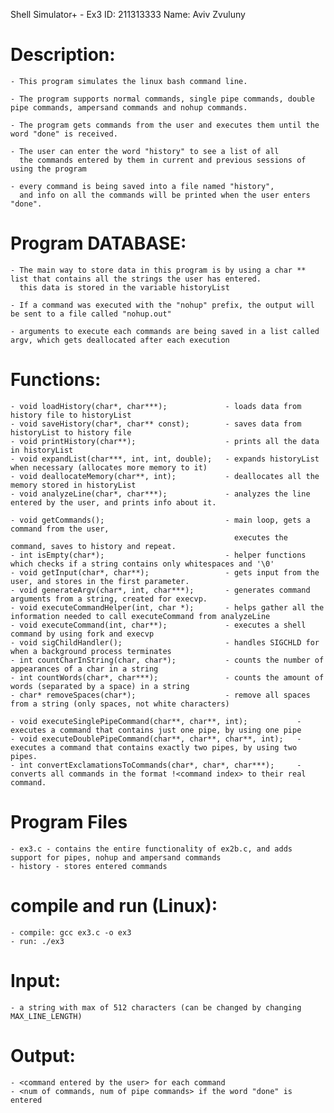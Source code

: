 Shell Simulator+ - Ex3
ID: 211313333
Name: Aviv Zvuluny

# Description:
    - This program simulates the linux bash command line.
    
    - The program supports normal commands, single pipe commands, double pipe commands, ampersand commands and nohup commands.

    - The program gets commands from the user and executes them until the word "done" is received.

    - The user can enter the word "history" to see a list of all 
      the commands entered by them in current and previous sessions of using the program

    - every command is being saved into a file named "history", 
      and info on all the commands will be printed when the user enters "done".

# Program DATABASE:
    - The main way to store data in this program is by using a char ** list that contains all the strings the user has entered.
      this data is stored in the variable historyList

    - If a command was executed with the "nohup" prefix, the output will be sent to a file called "nohup.out"

    - arguments to execute each commands are being saved in a list called argv, which gets deallocated after each execution

# Functions:
    - void loadHistory(char*, char***);             - loads data from history file to historyList
    - void saveHistory(char*, char** const);        - saves data from historyList to history file
    - void printHistory(char**);                    - prints all the data in historyList
    - void expandList(char***, int, int, double);   - expands historyList when necessary (allocates more memory to it)
    - void deallocateMemory(char**, int);           - deallocates all the memory stored in historyList
    - void analyzeLine(char*, char***);             - analyzes the line entered by the user, and prints info about it.
    
    - void getCommands();                           - main loop, gets a command from the user, 
                                                      executes the command, saves to history and repeat.
    - int isEmpty(char*);                           - helper functions which checks if a string contains only whitespaces and '\0'
    - void getInput(char*, char**);                 - gets input from the user, and stores in the first parameter.
    - void generateArgv(char*, int, char***);       - generates command arguments from a string, created for execvp.
    - void executeCommandHelper(int, char *);       - helps gather all the information needed to call executeCommand from analyzeLine
    - void executeCommand(int, char**);             - executes a shell command by using fork and execvp
    - void sigChildHandler();                       - handles SIGCHLD for when a background process terminates
    - int countCharInString(char, char*);           - counts the number of appearances of a char in a string
    - int countWords(char*, char***);               - counts the amount of words (separated by a space) in a string
    - char* removeSpaces(char*);                    - remove all spaces from a string (only spaces, not white characters)

    - void executeSinglePipeCommand(char**, char**, int);           - executes a command that contains just one pipe, by using one pipe
    - void executeDoublePipeCommand(char**, char**, char**, int);   - executes a command that contains exactly two pipes, by using two pipes. 
    - int convertExclamationsToCommands(char*, char*, char***);     - converts all commands in the format !<command index> to their real command.


# Program Files
    - ex3.c - contains the entire functionality of ex2b.c, and adds support for pipes, nohup and ampersand commands
    - history - stores entered commands

# compile and run (Linux):
    - compile: gcc ex3.c -o ex3
    - run: ./ex3

# Input:
    - a string with max of 512 characters (can be changed by changing MAX_LINE_LENGTH)

# Output:
    - <command entered by the user> for each command
    - <num of commands, num of pipe commands> if the word "done" is entered

